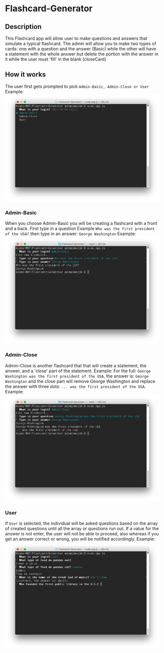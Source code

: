 # Flashcard-Generator

## Description
This Flashcard app will allow user to make questions and answers
that simulate a typical flashcard. The admin will allow you to
make two types of cards: one with a question and the answer (Basic)
while the other will have a statement with the whole answer but
delete the portion with the answer in it while the user must 'fill'
in the blank (closeCard)

## How it works

The user first gets prompted to pick `Admin-Basic, Admin-Close
or User` Example: ![screenshot1](screenshot1.png)


### Admin-Basic

When you choose Admin-Basic you will be creating a flashcard with a 
front and a back. First type in a question Example `Who was the first
president of the USA?` then type in an answer: `George Washington` Example:
![screenshot2](screenshot2.png)

### Admin-Close
Admin-Close is another flashcard that that will create a statement, 
the answer, and a 'close' part of the statement. Example: For the full: 
`George Washington was the first president of the USA`, the answer is:
`George Washington` and the close part will remove George Washington
and replace the answer with three dots: `... was the first president
of the USA`. Example: ![screenshot3](screenshot3.png)

### User
If `User` is selected, the individual will be asked questions based on
the array of created questions until all the array or questions run out.
If a value for the answer is not enter, the user will not be able to proceed,
also whereas if you get an answer correct or wrong, you will be notified
accordingly. Example: ![screenshot4](screenshot4.png)
